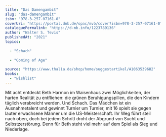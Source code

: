 ```yaml
---
title: "Das Damengambit"
slug: "das-damengambit"
isbn: "978-3-257-07161-0"
coverUri: "https://portal.dnb.de/opac/mvb/cover?isbn=978-3-257-07161-0"
cataloguePermalink: "https://d-nb.info/1223789136"
author: "Walter S. Tevis"
publishedAt: "2021"
topics:
  
  - "Schach"
    
  - "Coming of Age"
    
source: "https://www.thalia.de/shop/home/suggestartikel/A1063539682"
books: 
  - "wishlist"
---
```

Mit acht entdeckt Beth Harmon im Waisenhaus zwei Möglichkeiten, der harten
Realität zu entfliehen: die grünen Beruhigungspillen, die den Kindern täglich
verabreicht werden. Und Schach. Das Mädchen ist ein Ausnahmetalent und gewinnt 
Turnier um Turnier, mit 16 spielt sie gegen lauter erwachsene Männer um die 
US-Meisterschaft. Ihr Weg führt steil nach oben, doch bei jedem Schritt droht 
der Abgrund von Sucht und Selbstzerstörung. Denn für Beth steht viel mehr auf 
dem Spiel als Sieg und Niederlage.